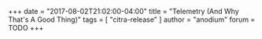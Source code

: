 +++
date = "2017-08-02T21:02:00-04:00"
title = "Telemetry (And Why That's A Good Thing)"
tags = [ "citra-release" ]
author = "anodium"
forum = TODO
+++

<!-- TODO: First paragraph
Wanted to write in previous progress report but thought to be too important
-->

<!-- TODO: Second paragraph
Telemetry collects users' CPU model, GPU model, OS version, min-max-avg FPS for games, log errors
-->

<!-- TODO: Third paragraph
Also collects IP addresses, but those are hashed and truncated (SHA1, 8 bytes).
Explain how difficult it is to break hashes
-->

<!-- TODO: Fourth paragraph
Opt-out is possible and easy. outline steps.
-->

<!-- TODO: Fifth paragraph
Analytics helps for x y z
-->
